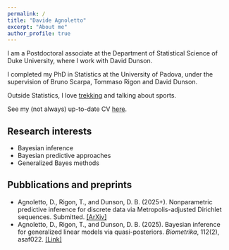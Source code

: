 ```yaml
---
permalink: /
title: "Davide Agnoletto"
excerpt: "About me"
author_profile: true
---
```


I am a Postdoctoral associate at the Department of Statistical Science of Duke University, where I work with David Dunson.

I completed my PhD in Statistics at the University of Padova, under the supervision of Bruno Scarpa, Tommaso Rigon and David Dunson.

Outside Statistics, I love [trekking](https://maphub.net/davide_agnoletto/escursioni) and talking about sports.

See my (not always) up-to-date CV [here](/files/CV.pdf).


Research interests
-
* Bayesian inference
* Bayesian predictive approaches
* Generalized Bayes methods


Pubblications and preprints
-
* Agnoletto, D., Rigon, T., and Dunson, D. B. (2025+). Nonparametric predictive inference for discrete data via Metropolis-adjusted Dirichlet sequences. Submitted. [\[ArXiv\]](https://arxiv.org/abs/2507.08629)<br />
* Agnoletto, D., Rigon, T., and Dunson, D. B. (2025). Bayesian inference for generalized linear models via quasi-posteriors. *Biometrika*, 112(2), asaf022. [\[Link\]](https://academic.oup.com/biomet/article-abstract/112/2/asaf022/8098046)<br />


